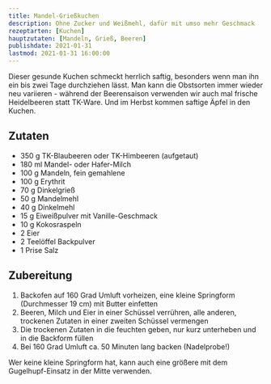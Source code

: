 ```yaml
---
title: Mandel-Grießkuchen
description: Ohne Zucker und Weißmehl, dafür mit umso mehr Geschmack
rezeptarten: [Kuchen]
hauptzutaten: [Mandeln, Grieß, Beeren]
publishdate: 2021-01-31
lastmod: 2021-01-31 16:00:00
---
```


Dieser gesunde Kuchen schmeckt herrlich saftig, besonders wenn man ihn ein bis zwei Tage durchziehen lässt. Man kann die Obstsorten immer wieder neu variieren - während der Beerensaison verwenden wir auch mal frische Heidelbeeren statt TK-Ware. Und im Herbst kommen saftige Äpfel in den Kuchen.

## Zutaten

- 350 g TK-Blaubeeren oder TK-Himbeeren (aufgetaut)
- 180 ml Mandel- oder Hafer-Milch
- 100 g Mandeln, fein gemahlene
- 100 g Erythrit
- 70 g Dinkelgrieß
- 50 g Mandelmehl
- 40 g Dinkelmehl
- 15 g Eiweißpulver mit Vanille-Geschmack
- 10 g Kokosraspeln
- 2 Eier
- 2 Teelöffel Backpulver
- 1 Prise Salz


## Zubereitung

1. Backofen auf 160 Grad Umluft vorheizen, eine kleine Springform (Durchmesser 19 cm) mit Butter einfetten
2. Beeren, Milch und Eier in einer Schüssel verrühren, alle anderen, trockenen Zutaten in einer zweiten Schüssel vermengen
3. Die trockenen Zutaten in die feuchten geben, nur kurz unterheben und in die Backform füllen
4. Bei 160 Grad Umluft ca. 50 Minuten lang backen (Nadelprobe!)

Wer keine kleine Springform hat, kann auch eine größere mit dem Gugelhupf-Einsatz in der Mitte verwenden. 